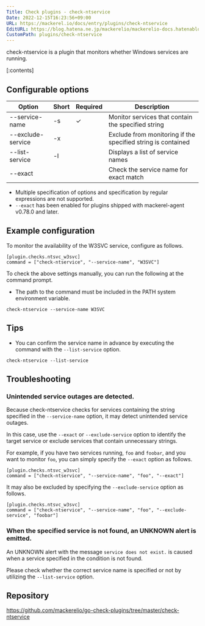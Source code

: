 ```yaml
---
Title: Check plugins - check-ntservice
Date: 2022-12-15T16:23:56+09:00
URL: https://mackerel.io/docs/entry/plugins/check-ntservice
EditURL: https://blog.hatena.ne.jp/mackerelio/mackerelio-docs.hatenablog.mackerel.io/atom/entry/4207112889945319222
CustomPath: plugins/check-ntservice
---
```


check-ntservice is a plugin that monitors whether Windows services are running.


[:contents]

<h2 id="options">Configurable options</h2>

| Option            | Short  | Required | Description                                                  |
| ----------------- | ------ | -------- | ------------------------------------------------------------ |
| --service-name    | -s     | ✓        | Monitor services that contain the specified string           |
| --exclude-service | -x     |          | Exclude from monitoring if the specified string is contained |
| --list-service    | -l     |          | Displays a list of service names                             |
| --exact           |        |          | Check the service name for exact match                       |

- Multiple specification of options and specification by regular expressions are not supported.
- `--exact` has been enabled for plugins shipped with mackerel-agent v0.78.0 and later.

<h2 id="config">Example configuration</h2>

To monitor the availability of the W3SVC service, configure as follows.

```
[plugin.checks.ntsvc_w3svc]
command = ["check-ntservice", "--service-name", "W3SVC"]
```

To check the above settings manually, you can run the following at the command prompt.

- The path to the command must be included in the PATH system environment variable.

```
check-ntservice --service-name W3SVC
```

<h2 id="tips">Tips</h2>

- You can confirm the service name in advance by executing the command with the `--list-service` option.

```
check-ntservice --list-service
```

<h2 id="troubleshoot">Troubleshooting</h2>

### Unintended service outages are detected.

Because check-ntservice checks for services containing the string specified in the `--service-name` option, it may detect unintended service outages.

In this case, use the `--exact` or `--exclude-service` option to identify the target service or exclude services that contain unnecessary strings.

For example, if you have two services running, `foo` and `foobar`, and you want to monitor `foo`, you can simply specify the `--exact` option as follows.

```
[plugin.checks.ntsvc_w3svc]
command = ["check-ntservice", "--service-name", "foo", "--exact"]
```

It may also be excluded by specifying the `--exclude-service` option as follows.

```
[plugin.checks.ntsvc_w3svc]
command = ["check-ntservice", "--service-name", "foo", "--exclude-service", "foobar"]
```

### When the specified service is not found, an UNKNOWN alert is emitted.

An UNKNOWN alert with the message `service does not exist.` is caused when a service specified in the condition is not found.

Please check whether the correct service name is specified or not by utilizing the `--list-service` option.

<h2 id="repository">Repository</h2>

https://github.com/mackerelio/go-check-plugins/tree/master/check-ntservice

